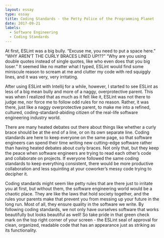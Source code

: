 ```yaml
---
layout: essay
type: essay
title: Coding Standards - the Petty Police of the Programming Planet
date: 2017-09-21
labels:
  - Software Engineering
  - Coding Standards
---
```


At first, ESLint was a big bully. “Excuse me, you need to put a space here.” “WHY AREN’T THE CURLY BRACES LINED UP!??” “Why are you using double quotes instead of single quotes, like who even does that you big loser.” It seemed like no matter what I typed, ESLint would find some miniscule reason to scream at me and clutter my code with red squiggly lines, and it was very, very irritating.

After using ESLint with Intellij for a while, however, I started to see ESLint as less of a big mean bully and more of a naggy, overprotective parent. This was when I realized that as much as it felt like it, ESLint was not there to judge me, nor force me to follow odd rules for no reason. Rather, it was there, just like a naggy overprotective parent, to make me into a refined, cultured, coding-standard-abiding citizen of the real-life software engineering industry world.

There are many heated debates out there about things like whether a curly brace should be at the end of a line, or on its own separate line. Coding standards are here to keep everyone on the same page, so that software engineers can spend their time writing new cutting-edge software rather than having heated debates about curly braces. Not only that, but they keep the peace when software engineers are trying to read each other’s code and collaborate on projects. If everyone followed the same coding standards to keep everything consistent, there would be more productive collaboration and less squinting at your coworker’s messy code trying to decipher it. 

Coding standards might seem like petty rules that are there just to irritate you at first, but without them, the software engineering world would be a chaotic place. They are like the laws that hold society together, and the rules your parents make that prevent you from messing up your future in the long run. Most of all, they ensure quality in the software we write. By following coding standards, we not only have ourselves software that works beautifully but looks beautiful as well! So take pride in that green check mark on the top right corner of your screen - the ESLint seal of approval for clean, organized, readable code that has an appearance just as striking as its functionality.
